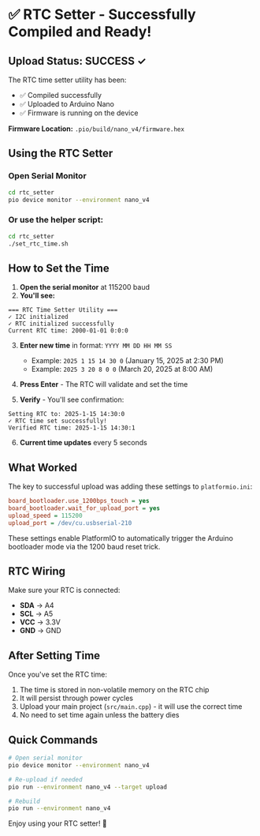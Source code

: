 # ✅ RTC Setter - Successfully Compiled and Ready!

## Upload Status: SUCCESS ✓

The RTC time setter utility has been:
- ✅ Compiled successfully 
- ✅ Uploaded to Arduino Nano
- ✅ Firmware is running on the device

**Firmware Location:** `.pio/build/nano_v4/firmware.hex`

## Using the RTC Setter

### Open Serial Monitor

```bash
cd rtc_setter
pio device monitor --environment nano_v4
```

### Or use the helper script:

```bash
cd rtc_setter
./set_rtc_time.sh
```

## How to Set the Time

1. **Open the serial monitor** at 115200 baud
2. **You'll see:**
```
=== RTC Time Setter Utility ===
✓ I2C initialized
✓ RTC initialized successfully
Current RTC time: 2000-01-01 0:0:0
```

3. **Enter new time** in format: `YYYY MM DD HH MM SS`
   - Example: `2025 1 15 14 30 0` (January 15, 2025 at 2:30 PM)
   - Example: `2025 3 20 8 0 0` (March 20, 2025 at 8:00 AM)

4. **Press Enter** - The RTC will validate and set the time

5. **Verify** - You'll see confirmation:
```
Setting RTC to: 2025-1-15 14:30:0
✓ RTC time set successfully!
Verified RTC time: 2025-1-15 14:30:1
```

6. **Current time updates** every 5 seconds

## What Worked

The key to successful upload was adding these settings to `platformio.ini`:

```ini
board_bootloader.use_1200bps_touch = yes
board_bootloader.wait_for_upload_port = yes
upload_speed = 115200
upload_port = /dev/cu.usbserial-210
```

These settings enable PlatformIO to automatically trigger the Arduino bootloader mode via the 1200 baud reset trick.

## RTC Wiring

Make sure your RTC is connected:
- **SDA** → A4
- **SCL** → A5
- **VCC** → 3.3V
- **GND** → GND

## After Setting Time

Once you've set the RTC time:
1. The time is stored in non-volatile memory on the RTC chip
2. It will persist through power cycles
3. Upload your main project (`src/main.cpp`) - it will use the correct time
4. No need to set time again unless the battery dies

## Quick Commands

```bash
# Open serial monitor
pio device monitor --environment nano_v4

# Re-upload if needed
pio run --environment nano_v4 --target upload

# Rebuild
pio run --environment nano_v4
```

Enjoy using your RTC setter! 🎉
